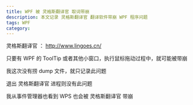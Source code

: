 ```yaml
---
title: WPF 被 灵格斯翻译官 取词带崩
description: 本文记录 灵格斯翻译官 翻译软件带崩 WPF 程序问题
tags: WPF
category: 
---
```


<!-- 发布 -->
<!-- 博客 -->

灵格斯翻译官 ： <http://www.lingoes.cn/>

只要有 WPF 的 ToolTip 或者其他小窗口，执行鼠标拖动过程中，就可能被带崩

我这次没有捞 dump 文件，就只记录此问题

退出 灵格斯翻译官 进程则没有此问题

我从事件管理器也看到 WPS 也会被 灵格斯翻译官 带崩
